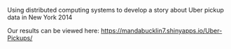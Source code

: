 Using distributed computing systems to develop a story about Uber pickup data in New York 2014


Our results can be viewed here: https://mandabucklin7.shinyapps.io/Uber-Pickups/
